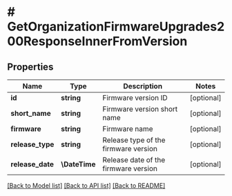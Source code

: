 # # GetOrganizationFirmwareUpgrades200ResponseInnerFromVersion

## Properties

Name | Type | Description | Notes
------------ | ------------- | ------------- | -------------
**id** | **string** | Firmware version ID | [optional]
**short_name** | **string** | Firmware version short name | [optional]
**firmware** | **string** | Firmware name | [optional]
**release_type** | **string** | Release type of the firmware version | [optional]
**release_date** | **\DateTime** | Release date of the firmware version | [optional]

[[Back to Model list]](../../README.md#models) [[Back to API list]](../../README.md#endpoints) [[Back to README]](../../README.md)
